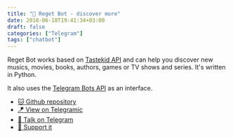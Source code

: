 ```yaml
---
title: "🚩 Reget Bot - discover more"
date: 2018-06-18T19:41:34+03:00
draft: false
categories: ["Telegram"]
tags: ["chatbot"]
---
```


Reget Bot works based on [Tastekid API](https://tastedive.com/read/api) and can help you discover new musics, movies, books, authors, games or TV shows and series. It's written in Python.

It also uses the [Telegram Bots API](https://core.telegram.org/bots/api) as an interface.

- [:cat: Github repository](https://bit.ly/regetbot-github)   
- [:kite: View on Telegramic](https://bit.ly/regetbot-telegramic)
- [:speak_no_evil: Talk on Telegram](https://bit.ly/regetbot-telegram)
- [:stars: Support it](https://bit.ly/regetbot-rating)
